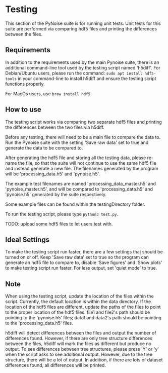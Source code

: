 # Testing
This section of the PyNoise suite is for running unit tests. Unit tests for this suite are performed via comparing hdf5 files and printing the differences between the files.


## Requirements
In addition to the requirements used by the main Pynoise suite, there is an additional command-line tool used by the testing script named 'h5diff'. For Debian/Ubuntu users, please run the command: ```sudo apt install hdf5-tools``` in your command-line to install h5diff and ensure the testing script functions properly.

For MacOs users, use ```brew install hdf5```.



## How to use
The testing script works via comparing two separate hdf5 files and printing the differences between the two files via h5diff. 

Before any testing, there will need to be a main file to compare the data to. Run the Pynoise suite with the setting 'Save raw data' set to true and generate the data to be compared to.

After generating the hdf5 file and storing all the testing data, please re-name the file, so that the suite will not continue to use the same hdf5 file and instead generate a new file. The filenames generated by the program will be 'processing_data.h5' and 'pynoise.h5'. 

The example test filenames are named 'processing_data_master.h5' and 'pynoise_master.h5', and will be compared to 'processing_data.h5' and 'pynoise.h5' generated by the suite respectively.

Some example files can be found within the testingDirectory folder.

To run the testing script, please type ```python3 test.py```.

TODO: upload some hdf5 files to let users test with.


## Ideal Settings
To make the testing script run faster, there are a few settings that should be turned on or off.
Keep 'Save raw data' set to true so the program can generate an hdf5 file to compare to, disable 'Save figures' and 'Show plots' to make testing script run faster. For less output, set 'quiet mode' to true.


## Note
When using the testing script, update the location of the files within the script. Currently, the default location is within the data directory. If the location of the hdf5 files are different, update the paths of the files to point to the proper location of the hdf5 files. file1 and file2's path should be pointing to the 'pynoise.h5' files; data1 and data2's path should be pointing to the 'processing_data.h5' files.

h5diff will detect differences between the files and output the number of differences found. However, if there are only tree structure differences between the files, h5diff will mark the files as different but produce no output. To see differences between tree structures, please press 'Y' or 'y' when the script asks to see additional output. However, due to the tree structure, there will be a lot of output. In addition, if there are lots of dataset differences found, all differences will be printed.
